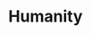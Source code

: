 ---
pid: fs7
title: Humanity
location_transcription: 
coordinates: "[-75.150486241315, 39.955441454455]"
zipcode: '19403'
gen_neighborhood: 
neighborhood: 
outside_phl: 'Norristown PA '
age: '35'
age_range: 30-39
instagram: 
image_file_name: fs_7.jpg
proposal_transcription: |-
  Twisted DNA strand
  -Balls of screens with different peoples of all races sexes and faiths
  -Hands holding on to each other
  -Incomplete
topic: Animals,Unity
topic_summary: 0, 0
type: Other No Form
keywords_other: 
credit: 
image_labels: 
twitter: 
facebook: 
permalink: "/monuments/fs7/"
layout: item-page
---